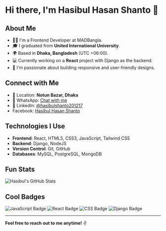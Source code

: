 # Hi there, I'm Hasibul Hasan Shanto 👋

## About Me

- 👨‍💻 I'm a Frontend Developer at MADBangla.
- 🎓 I graduated from **United International University**.
- 🌍 Based in **Dhaka, Bangladesh** (UTC +06:00).
- 💻 Currently working on a **React** project with Django as the backend.
- 🌱 I'm passionate about building responsive and user-friendly designs.

## Connect with Me

- 📍 Location: **Notun Bazar, Dhaka**
- 💬 WhatsApp: [Chat with me](https://wa.me/8801774403474)
- 📱 LinkedIn: [@hasibulshanto201217](https://www.linkedin.com/in/hasibulshanto201217)
-  Facebook: [Hasibul Hasan Shanto](https://www.facebook.com/hasibulhasan.shanto.1865)

## Technologies I Use

- **Frontend**: React, HTML5, CSS3, JavaScript, Tailwind CSS
- **Backend**: Django, NodeJS
- **Version Control**: Git, GitHub
- **Databases**: MySQL, PostgreSQL, MongoDB


## Fun Stats

![Hasibul's GitHub Stats](https://github-readme-stats.vercel.app/api?username=hasibul217&show_icons=true&hide_title=true&count_private=true&hide=prs)

## Cool Badges

![JavaScript Badge](https://img.shields.io/badge/-JavaScript-FF9900?logo=javascript&logoColor=fff)
![React Badge](https://img.shields.io/badge/-React-61DAFB?logo=react&logoColor=fff)
![CSS Badge](https://img.shields.io/badge/-CSS-2965F1?logo=css3&logoColor=fff)
![Django Badge](https://img.shields.io/badge/-Django-092E20?logo=django&logoColor=fff)

---

**Feel free to reach out to me anytime!** ✌️

